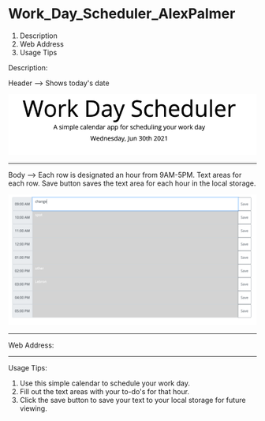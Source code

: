 # Work_Day_Scheduler_AlexPalmer

1. Description
2. Web Address
3. Usage Tips


Description:

Header --> Shows today's date

<img src="Images/head.png">



__________________________________________________________________



Body --> Each row is designated an hour from 9AM-5PM. Text areas for each row. Save button saves the text area for each hour in the local storage.

<img src="Images/scheduler.png">



__________________________________________________________________



Web Address:



__________________________________________________________________



Usage Tips:
1. Use this simple calendar to schedule your work day.
2. Fill out the text areas with your to-do's for that hour.
3. Click the save button to save your text to your local storage for future viewing. 